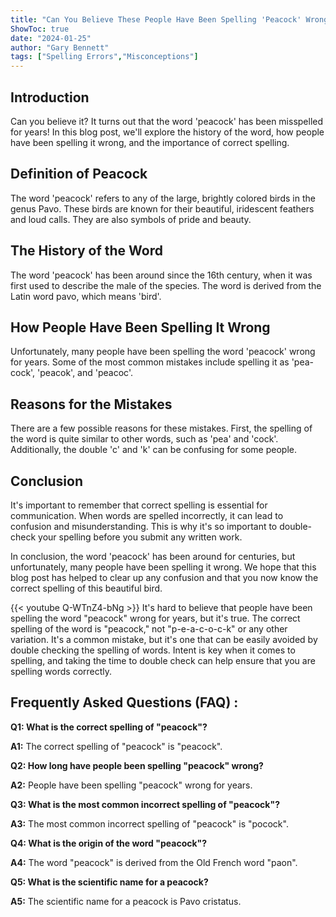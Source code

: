 ```yaml
---
title: "Can You Believe These People Have Been Spelling 'Peacock' Wrong For Years?!"
ShowToc: true 
date: "2024-01-25"
author: "Gary Bennett" 
tags: ["Spelling Errors","Misconceptions"]
---
```

## Introduction

Can you believe it? It turns out that the word 'peacock' has been misspelled for years! In this blog post, we'll explore the history of the word, how people have been spelling it wrong, and the importance of correct spelling. 

## Definition of Peacock

The word 'peacock' refers to any of the large, brightly colored birds in the genus Pavo. These birds are known for their beautiful, iridescent feathers and loud calls. They are also symbols of pride and beauty. 

## The History of the Word

The word 'peacock' has been around since the 16th century, when it was first used to describe the male of the species. The word is derived from the Latin word pavo, which means 'bird'. 

## How People Have Been Spelling It Wrong

Unfortunately, many people have been spelling the word 'peacock' wrong for years. Some of the most common mistakes include spelling it as 'pea-cock', 'peacok', and 'peacoc'. 

## Reasons for the Mistakes

There are a few possible reasons for these mistakes. First, the spelling of the word is quite similar to other words, such as 'pea' and 'cock'. Additionally, the double 'c' and 'k' can be confusing for some people. 

## Conclusion

It's important to remember that correct spelling is essential for communication. When words are spelled incorrectly, it can lead to confusion and misunderstanding. This is why it's so important to double-check your spelling before you submit any written work. 

In conclusion, the word 'peacock' has been around for centuries, but unfortunately, many people have been spelling it wrong. We hope that this blog post has helped to clear up any confusion and that you now know the correct spelling of this beautiful bird.

{{< youtube Q-WTnZ4-bNg >}} 
It's hard to believe that people have been spelling the word "peacock" wrong for years, but it's true. The correct spelling of the word is "peacock," not "p-e-a-c-o-c-k" or any other variation. It's a common mistake, but it's one that can be easily avoided by double checking the spelling of words. Intent is key when it comes to spelling, and taking the time to double check can help ensure that you are spelling words correctly.

## Frequently Asked Questions (FAQ) :
**Q1: What is the correct spelling of "peacock"?**

**A1:** The correct spelling of "peacock" is "peacock".

**Q2: How long have people been spelling "peacock" wrong?**

**A2:** People have been spelling "peacock" wrong for years.

**Q3: What is the most common incorrect spelling of "peacock"?**

**A3:** The most common incorrect spelling of "peacock" is "pocock".

**Q4: What is the origin of the word "peacock"?**

**A4:** The word "peacock" is derived from the Old French word "paon".

**Q5: What is the scientific name for a peacock?**

**A5:** The scientific name for a peacock is Pavo cristatus.





